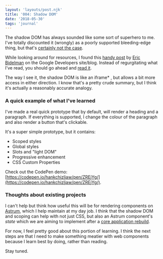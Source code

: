 ```yaml
---
layout: 'layouts/post.njk'
title: '004: Shadow DOM'
date: '2018-05-30'
tags: 'journal'
---
```

The shadow DOM has always sounded like some sort of superhero to me. I've totally discounted it (wrongly) as a poorly supported bleeding-edge thing, but that's [certainly not the case](https://caniuse.com/#feat=shadowdomv1).

While looking around for resources, I found this [handy post](https://developers.google.com/web/fundamentals/web-components/shadowdom) by [Eric Bidelman](https://twitter.com/ebidel) on the Google Developers site/blog. Instead of regurgitating what I've read, you should go ahead and [read it](https://developers.google.com/web/fundamentals/web-components/shadowdom).

The way I see it, the shadow DOM is like an iframe* , but allows a bit more access in either direction. I know that's a pretty crude summary, but I think it's actually a reasonably accurate analogy.

### A quick example of what I've learned

I've made a real quick prototype that by default, will render a heading and a paragraph. If everything is supported, I change the colour of the paragraph and also render a button that's clickable.

It's a super simple prototype, but it contains:

*   Scoped styles
*   Global styles
*   Slots and "light DOM"
*   Progressive enhancement 
*   CSS Custom Properties

Check out the CodePen demo: [https://codepen.io/hankchizljaw/pen/ZREjYg/](https://codepen.io/hankchizljaw/pen/ZREjYg/).

### Thoughts about existing projects

I can't help but think how useful this will be for rendering components on [Astrum](http://astrum.nodividestudio.com), which I help maintain at my day job. I think that the shadow DOM and scoping can help with not just CSS, but also an Astrum component's _state_ which we are aiming to implement after a [core application rebuild](https://medium.com/no-divide/astrum-looking-forward-3e3973b08f62).

For now, I feel pretty good about this portion of learning. I think the next steps are that I need to make something meatier with web components because I learn best by doing, rather than reading.

Stay tuned.
